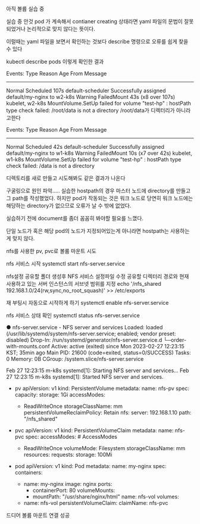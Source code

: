 아직 볼륨 실습 중

실습 중 안것
pod 가 계속해서 contianer creating 상태라면 yaml 파일의 문법이 잘못되었거나 논리적으로 맞지 않다는 뜻이다.

이럴때는 yaml 파일을 보면서 확인하는 것보다 describe 명령으로 오류를 쉽게 찾을 수 있다

kubectl describe pods
이렇게 확인한 결과

Events:
  Type     Reason       Age                 From               Message
  ----     ------       ----                ----               -------
  Normal   Scheduled    107s                default-scheduler  Successfully assigned default/my-nginx to w2-k8s
  Warning  FailedMount  43s (x8 over 107s)  kubelet, w2-k8s    MountVolume.SetUp failed for volume "test-hp" : hostPath type check failed: /root/data is not a directory
/root/data가 디렉터리가 아니라고한다

Events:
  Type     Reason       Age                From               Message
  ----     ------       ----               ----               -------
  Normal   Scheduled    42s                default-scheduler  Successfully assigned default/my-nginx to w1-k8s
  Warning  FailedMount  10s (x7 over 42s)  kubelet, w1-k8s    MountVolume.SetUp failed for volume "test-hp" : hostPath type check failed: /data is not a directory

디렉토리를 새로 만들고 시도해봐도 같은 결과가 나온다

구굴링으로 원인 파악.....
실습한 hostpath의 경우 마스터 노드에 directory를 만들고 그 path를 작성했었다.
하지만 pod가 작동되는 것은 워크 노드로 당연히 워크 노드에는 해당하는 directory가 없으므로 오류가 날 수 밖에 없었다.

실습하기 전에 document를 좀더 꼼꼼히 봐야할 필요를 느꼈다.

단일 노드가 혹은 해당 pod의 노드가 지정되어있는게 아니라면 hostpath는 사용하는게 맞지 않다.



nfs를 사용한 pv, pvc로 볼륨 마운트 시도

nfs 서비스 시작
systemctl start nfs-server.service

nfs설정
공유할 폴더 생성후 NFS 서비스 설정파일 수정 공유할 디렉터리 경로와 현재 사용하고 있는 서버 인스턴스의 서브넷 범위를 지정
echo '/nfs_shared 192.168.1.0/24(rw,sync,no_root_squash)' >> /etc/exports

재 부팅시 자동으로 시작하게 하기
systemctl enable nfs-server.service

nfs 서비스 상태 확인
systemctl status nfs-server.service

● nfs-server.service - NFS server and services
   Loaded: loaded (/usr/lib/systemd/system/nfs-server.service; enabled; vendor preset: disabled)
  Drop-In: /run/systemd/generator/nfs-server.service.d
           └─order-with-mounts.conf
   Active: active (exited) since Mon 2023-02-27 12:23:15 KST; 35min ago
 Main PID: 21600 (code=exited, status=0/SUCCESS)
    Tasks: 0
   Memory: 0B
   CGroup: /system.slice/nfs-server.service

Feb 27 12:23:15 m-k8s systemd[1]: Starting NFS server and services...
Feb 27 12:23:15 m-k8s systemd[1]: Started NFS server and services.


- pv
apiVersion: v1
kind: PersistentVolume
metadata:
  name: nfs-pv
spec:
  capacity:
    storage: 1Gi
  accessModes:
    - ReadWriteOnce
  storageClassName: mm
  persistentVolumeReclaimPolicy: Retain
  nfs:
    server: 192.168.1.10
    path: "/nfs_shared"

- pvc
apiVersion: v1
kind: PersistentVolumeClaim
metadata:
  name: nfs-pvc
spec:
  accessModes: # AccessModes
  - ReadWriteOnce
  volumeMode: Filesystem
  storageClassName: mm 
  resources:
    requests:
      storage: 100Mi
  
- pod
apiVersion: v1
kind: Pod
metadata:
  name: my-nginx
spec:
  containers:
    - name: my-nginx
      image: nginx
      ports:
      - containerPort: 80
      volumeMounts:
      - mountPath: "/usr/share/nginx/html"
        name: nfs-vol
  volumes:
    - name: nfs-vol
      persistentVolumeClaim:
        claimName: nfs-pvc

드디어 볼륨 마운트 연결 성공